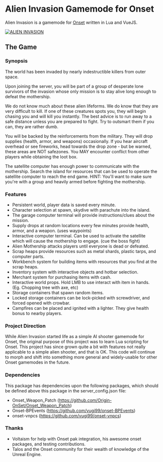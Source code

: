 # Alien Invasion Gamemode for Onset

Alien Invasion is a gamemode for [Onset](https://playonset.com/) written in Lua and VueJS.

[![ALIEN INVASION](https://i.gyazo.com/81411c6f822a754156df834fba6cdd1d.png)](https://gyazo.com/81411c6f822a754156df834fba6cdd1d)

## The Game

### Synopsis

The world has been invaded by nearly indestructible killers from outer space.

Upon joining the server, you will be part of a group of desperate lone survivors of the invasion whose only mission is to stay alive long enough to defeat the mothership.

We do not know much about these alien lifeforms.  We do know that they are very difficult to kill. If one of these creatures spots you, they will begin chasing you and will kill you instantly.  The best advice is to run away to a safe distance unless you are prepared to fight.  Try to outsmart them if you can, they are rather dumb.

You will be backed by the reinforcements from the military.  They will drop supplies (health, armor, and weapons) occasionally.  If you hear aircraft overhead or see fireworks, head towards the drop zone - but be warned, these areas are NOT safezones.  You MAY encounter conflict from other players while obtaining the loot box.  

The satellite computer has enough power to communicate with the mothership. Search the island for resources that can be used to operate the satellite computer to reach the end game.  HINT: You'll want to make sure you're with a group and heavily armed before fighting the mothership.

### Features

* Persistent world, player data is saved every minute.
* Character selection at spawn, skydive with parachute into the island.
* The garage computer terminal will provide instructions/clues about the mission.
* Supply drops at random locations every few minutes provide health, armor, and a weapon. (uses waypoints)
* Interactive computer terminal.  Can be used to activate the satellite which will cause the mothership to engage. (cue the boss fight)
* Alien Mothership attacks players until everyone is dead or defeated.
* Scrap heaps provide resources such as metal shards, plastic tarps, and computer parts.
* Workbench system for building items with resources that you find at the scrap heaps.
* Inventory system with interactive objects and hotbar selection.
* Merchant system for purchasing items with cash.
* Interactive world props.  Hold LMB to use interact with item in hands.  (Eg. Chopping tree with axe, etc)
* Storage containers that spawn random items.
* Locked storage containers can be lock-picked with screwdriver, and forced opened with crowbar.
* Campfires can be placed and ignited with a lighter.  They give health bonus to nearby players.

### Project Direction

While Alien Invasion started life as a simple AI shooter gamemode for Onset, the original
purpose of this project was to learn Lua scripting for Onset.  This project has since
grown quite a bit with features not really applicable to a simple alien shooter, and that
is OK.  This code will continue to morph and shift into something more general and widely-usable for other Onset gamemodes in the future.

### Dependencies

This package has dependencies upon the following packages, which should be defined above this package in the server_config.json file:

* Onset_Weapon_Patch (https://github.com/Origin-OnSet/Onset_Weapon_Patch)
* Onset-BPEvents (https://github.com/vugi99/onset-BPEvents)
* onset-vnpcs (https://github.com/vugi99/onset-vnpcs)

### Thanks

* Voltaism for help with Onset pak integration, his awesome onset packages, and testing contributions.
* Talos and the Onset community for their wealth of knowledge of the Unreal Engine.
